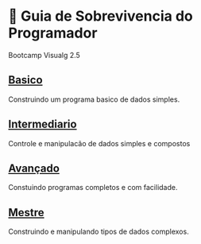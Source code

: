 # :card_index: Guia de Sobrevivencia do Programador
Bootcamp Visualg 2.5

## [Basico](1.basico.md/README.md)
Construindo um programa basico de dados simples.
## [Intermediario](2.intermediario.md/README.md)
Controle e manipulacão de dados simples e compostos
## [Avançado](3.avancado.md/README.md)
Constuindo programas completos e com facilidade.
## [Mestre](4.mestre.md/README.md)
Construindo e manipulando tipos de dados complexos.  